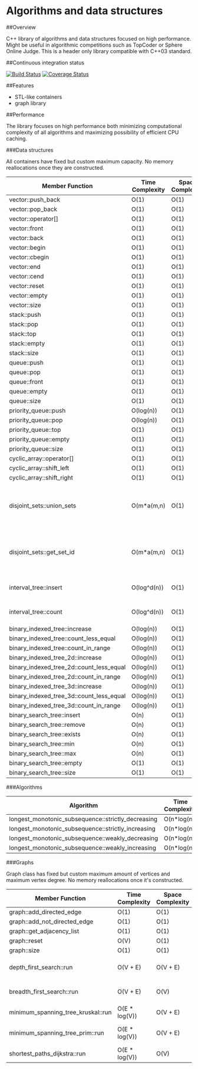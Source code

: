 # Algorithms and data structures


##Overview

C++ library of algorithms and data structures focused on high performance. Might be useful in algorithmic competitions such as TopCoder or Sphere Online Judge. This is a header only library compatible with C++03 standard.


##Continuous integration status

[![Build Status](https://travis-ci.org/pawel-kieliszczyk/algorithms.svg)](https://travis-ci.org/pawel-kieliszczyk/algorithms)
[![Coverage Status](https://img.shields.io/coveralls/pawel-kieliszczyk/algorithms.svg)](https://coveralls.io/r/pawel-kieliszczyk/algorithms?branch=master)


##Features

 + STL-like containers
 + graph library


##Performance

The library focuses on high performance both minimizing computational complexity of all algorithms and maximizing possibility of efficient CPU caching.


###Data structures

All containers have fixed but custom maximum capacity. No memory reallocations once they are constructed.

| Member Function                          | Time Complexity | Space Complexity | Notes                                            |
|------------------------------------------|-----------------|------------------|--------------------------------------------------|
| vector::push_back                        | O(1)            | O(1)             |                                                  |
| vector::pop_back                         | O(1)            | O(1)             |                                                  |
| vector::operator[]                       | O(1)            | O(1)             |                                                  |
| vector::front                            | O(1)            | O(1)             |                                                  |
| vector::back                             | O(1)            | O(1)             |                                                  |
| vector::begin                            | O(1)            | O(1)             |                                                  |
| vector::cbegin                           | O(1)            | O(1)             |                                                  |
| vector::end                              | O(1)            | O(1)             |                                                  |
| vector::cend                             | O(1)            | O(1)             |                                                  |
| vector::reset                            | O(1)            | O(1)             |                                                  |
| vector::empty                            | O(1)            | O(1)             |                                                  |
| vector::size                             | O(1)            | O(1)             |                                                  |
| stack::push                              | O(1)            | O(1)             |                                                  |
| stack::pop                               | O(1)            | O(1)             |                                                  |
| stack::top                               | O(1)            | O(1)             |                                                  |
| stack::empty                             | O(1)            | O(1)             |                                                  |
| stack::size                              | O(1)            | O(1)             |                                                  |
| queue::push                              | O(1)            | O(1)             |                                                  |
| queue::pop                               | O(1)            | O(1)             |                                                  |
| queue::front                             | O(1)            | O(1)             |                                                  |
| queue::empty                             | O(1)            | O(1)             |                                                  |
| queue::size                              | O(1)            | O(1)             |                                                  |
| priority_queue::push                     | O(log(n))       | O(1)             |                                                  |
| priority_queue::pop                      | O(log(n))       | O(1)             |                                                  |
| priority_queue::top                      | O(1)            | O(1)             |                                                  |
| priority_queue::empty                    | O(1)            | O(1)             |                                                  |
| priority_queue::size                     | O(1)            | O(1)             |                                                  |
| cyclic_array::operator[]                 | O(1)            | O(1)             |                                                  |
| cyclic_array::shift_left                 | O(1)            | O(1)             |                                                  |
| cyclic_array::shift_right                | O(1)            | O(1)             |                                                  |
| disjoint_sets::union_sets                | O(m*a(m,n)      | O(1)             | m - number of operations, a - Ackermann function |
| disjoint_sets::get_set_id                | O(m*a(m,n)      | O(1)             | m - number of operations, a - Ackermann function |
| interval_tree::insert                    | O(log^d(n))     | O(1)             | d - number of dimensions                         |
| interval_tree::count                     | O(log^d(n))     | O(1)             | d - number of dimensions                         |
| binary_indexed_tree::increase            | O(log(n))       | O(1)             |                                                  |
| binary_indexed_tree::count_less_equal    | O(log(n))       | O(1)             |                                                  |
| binary_indexed_tree::count_in_range      | O(log(n))       | O(1)             |                                                  |
| binary_indexed_tree_2d::increase         | O(log(n))       | O(1)             |                                                  |
| binary_indexed_tree_2d::count_less_equal | O(log(n))       | O(1)             |                                                  |
| binary_indexed_tree_2d::count_in_range   | O(log(n))       | O(1)             |                                                  |
| binary_indexed_tree_3d::increase         | O(log(n))       | O(1)             |                                                  |
| binary_indexed_tree_3d::count_less_equal | O(log(n))       | O(1)             |                                                  |
| binary_indexed_tree_3d::count_in_range   | O(log(n))       | O(1)             |                                                  |
| binary_search_tree::insert               | O(n)            | O(1)             |                                                  |
| binary_search_tree::remove               | O(n)            | O(1)             |                                                  |
| binary_search_tree::exists               | O(n)            | O(1)             |                                                  |
| binary_search_tree::min                  | O(n)            | O(1)             |                                                  |
| binary_search_tree::max                  | O(n)            | O(1)             |                                                  |
| binary_search_tree::empty                | O(1)            | O(1)             |                                                  |
| binary_search_tree::size                 | O(1)            | O(1)             |                                                  |


###Algorithms

| Algorithm                                          | Time Complexity | Space Complexity | Notes |
|----------------------------------------------------|-----------------|------------------|-------|
| longest_monotonic_subsequence::strictly_decreasing | O(n*log(n))     | O(n)             |       |
| longest_monotonic_subsequence::strictly_increasing | O(n*log(n))     | O(n)             |       |
| longest_monotonic_subsequence::weakly_decreasing   | O(n*log(n))     | O(n)             |       |
| longest_monotonic_subsequence::weakly_increasing   | O(n*log(n))     | O(n)             |       |


###Graphs

Graph class has fixed but custom maximum amount of vertices and maximum vertex degree. No memory reallocations once it's constructed.

| Member Function                    | Time Complexity | Space Complexity | Notes                 |
|------------------------------------|-----------------|------------------|-----------------------|
| graph::add_directed_edge           | O(1)            | O(1)             |                       |
| graph::add_not_directed_edge       | O(1)            | O(1)             |                       |
| graph::get_adjacency_list          | O(1)            | O(1)             |                       |
| graph::reset                       | O(V)            | O(1)             |                       |
| graph::size                        | O(1)            | O(1)             |                       |
| depth_first_search::run            | O(V + E)        | O(V + E)         | Non-recursive version |
| breadth_first_search::run          | O(V + E)        | O(V)             | Non-recursive version |
| minimum_spanning_tree_kruskal::run | O(E * log(V))   | O(V + E)         |                       |
| minimum_spanning_tree_prim::run    | O(E * log(V))   | O(V + E)         | Will be improved soon |
| shortest_paths_dijkstra::run       | O(E * log(V))   | O(V)             |                       |

